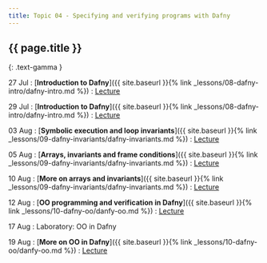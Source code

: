```yaml
---
title: Topic 04 - Specifying and verifying programs with Dafny
---
```


## {{ page.title }}
{: .text-gamma }

27 Jul
: [**Introduction to Dafny**]({{ site.baseurl }}{% link _lessons/08-dafny-intro/dafny-intro.md %})
  : [Lecture](https://youtu.be/8a1CsK5YqLc)

29 Jul
: [**Introduction to Dafny**]({{ site.baseurl }}{% link _lessons/08-dafny-intro/dafny-intro.md %})
  : [Lecture](https://youtu.be/hjILHtFgI1o)

03 Aug
: [**Symbolic execution and loop invariants**]({{ site.baseurl }}{% link _lessons/09-dafny-invariants/dafny-invariants.md %})
  : [Lecture](https://youtu.be/BVAUFQHVbjg)

05 Aug
: [**Arrays, invariants and frame conditions**]({{ site.baseurl }}{% link _lessons/09-dafny-invariants/dafny-invariants.md %})
  : [Lecture](https://youtu.be/e6VhUqn_aqA)

10 Aug
: [**More on arrays and invariants**]({{ site.baseurl }}{% link _lessons/09-dafny-invariants/dafny-invariants.md %})
  : [Lecture](https://youtu.be/JPOR5n4GH2M)

12 Aug
: [**OO programming and verification in Dafny**]({{ site.baseurl }}{% link _lessons/10-dafny-oo/danfy-oo.md %})
  : [Lecture](https://youtu.be/3IFWLOieE5w)

17 Aug
: Laboratory: OO in Dafny

19 Aug
: [**More on OO in Dafny**]({{ site.baseurl }}{% link _lessons/10-dafny-oo/danfy-oo.md %})
  : [Lecture](https://youtu.be/gQZZVyIpYQc)
